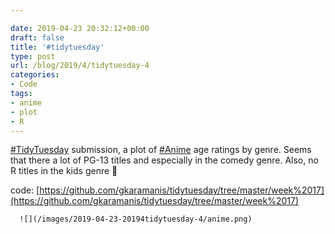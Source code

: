 ```yaml
---

date: 2019-04-23 20:32:12+00:00
draft: false
title: '#tidytuesday'
type: post
url: /blog/2019/4/tidytuesday-4
categories:
- Code
tags:
- anime
- plot
- R
---
```


[#TidyTuesday](https://mobile.twitter.com/hashtag/TidyTuesday?src=hashtag_click) submission, a plot of [#Anime](https://mobile.twitter.com/hashtag/Anime?src=hashtag_click) age ratings by genre. Seems that there a lot of PG-13 titles and especially in the comedy genre. Also, no R titles in the kids genre 🤔

code: [https://github.com/gkaramanis/tidytuesday/tree/master/week%2017](https://github.com/gkaramanis/tidytuesday/tree/master/week%2017)


  
      ![](/images/2019-04-23-20194tidytuesday-4/anime.png)

